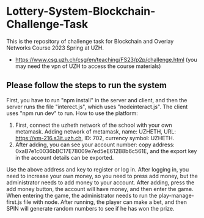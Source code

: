 # Lottery-System-Blockchain-Challenge-Task
This is the repository of challenge task for Blockchain and Overlay Networks Course 2023 Spring at UZH.
* https://www.csg.uzh.ch/csg/en/teaching/FS23/p2p/challenge.html (you may need the vpn of UZH to access the course materials)
## Please follow the steps to run the system
First, you have to run "npm install" in the server and client, and then the server runs the file "interect.js", which uses "nodeinteract.js". The client uses "npm run dev" to run.
How to use the platform:
1. First, connect the uzheth network of the school with your own metamask.
Adding network of metamask, name: UZHETH, URL: https://vm-216.s3it.uzh.ch, ID: 702, currency symbol: UZHETH.
2. After adding, you can see your account number: copy address: 0xaB7e1c0036bBC17E78009e7ed5eE612B8b6c561E, and the export key in the account details can be exported.

Use the above address and key to register or log in. After logging in, you need to increase your own money, so you need to press add money, but the administrator needs to add money to your account. After adding, press the add money button, the account will have money, and then enter the game. When entering the game, the administrator needs to run the play-manage-first.js file with node. After running, the player can make a bet, and then SPIN will generate random numbers to see if he has won the prize.
